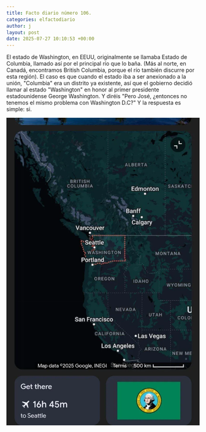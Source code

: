 ```yaml
---
title: Facto diario número 106.
categories: elfactodiario
author: j
layout: post
date: 2025-07-27 10:10:53 +00:00
---
```

El estado de Washington, en EEUU, originalmente se llamaba Estado de Columbia, llamado así por el principal río que lo baña. (Más al norte, en Canadá, encontramos British Columbia, porque el río también discurre por esta región). El caso es que cuando el estado iba a ser anexionado a la unión, "Columbia" era un distrito ya existente, así que el gobierno decidió llamar al estado "Washington" en honor al primer presidente estadounidense George Washington. Y diréis "Pero José, ¿entonces no tenemos el mismo problema con Washington D.C?" Y la respuesta es simple: si.

![2025_07_27_10_11_03_untitled-1.webp](assets/2025_07_27_10_11_03_untitled-1.webp)
